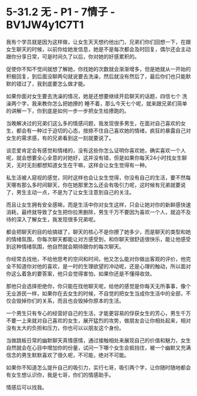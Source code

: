 # 5-31.2 无 - P1 - 7情子 - BV1JW4y1C7T1

我有个学员就是因为这样做，让女生天天想约他出门，兄弟们你们回想一下，在跟女生聊天的时候，以前你给她发信息，她是不是每次都会及时回复，偶尔还会主动跟你分享日常，可是时间久了以后，你对她的好感累积的。

促使你不知不觉间就想了解她，你找她的次数就会渐渐增多，但是她就从一开始的积极回复，到后面没聊两句就说要去洗澡，然后就没有然后了，最后你们也只能默默的错过了，我到底要怎么做才能。

如果你面对女生要去洗澡的情况，她是还想要继续开启聊天的话题，四信七个 洗澡两个字，我来教你怎么把她撩的 睡不着，那么今天七个呢，就来跟兄弟们简单的讲解一下，你到底是如何一步一步把女生给撩跑的。

当晚解决过的兄弟们这么多的情感问题，我发现很多男生，在面对自己喜欢的女生，都会有一种过于迫切的心态，按捺不住自己喜欢她的情绪，疯狂的暴露自己对女生的需求感，有的兄弟看到这一刻就要说了。

谈恋爱肯定会有感觉和情绪的，没有这些你怎么证明你喜欢她，确实喜欢一个人呢，就会想要全心全意的对她好，这并没有错，但是如果你每天24小时找女生聊天，无时无刻都想知道女生在干嘛，这样会让女生觉得有一种。

私生活被人窥视的感觉，同时这样也会让女生觉得，你没有自己的生活，要不然每天哪有那么多时间聊天，你在她那里怎么还会有吸引力呢，这时候有兄弟就要说了，男生主动一点，不是为了让女生注意到自己的关注。

而且让女生拥有安全感嘛，而是生活中你对女生这样，只会让她对你的新鲜感快速消耗，最终就导致了女生把你拉黑删除，男生千万不要因为喜欢一个人，就迫不及待的深入了解女生，我发现很多兄弟呢。

都会把聊天的目的给搞错了，聊天的核心不是你撩了她多少，而是聊天的类型和她的情绪氛围，你每次聊天都能让对方感受到，和你聊天很舒适很快乐，能让他感受到这种情绪氛围，他自然就会期待跟你的每次聊天。

你经常去找他，不给他思考的空间和时间，他又怎么能对你做出客观的评价，他完全不知道你对他的喜欢，是一时的生理欲望的冲动呢，还是心理的触动，所以面对你这么着急的要答案，他只会觉得害怕，如果你还是不懂得收敛。

那他只会选择拒绝你，你只能在找他聊天呢，给他的感觉是你每天无所事事，像个无业游民一样，如果你在去女生的时候，不自觉的把女生当成你生活中的全部，不仅会毁掉你们的关系，而且也会毁掉你原本的生活。

一个男生只有专心的经营好自己的生活，才能更容易的俘获女生的芳心，男生千万不要一上来就对自己喜欢的女生，展开猛烈的攻势，做朋友会让你相处起来，相对没有太大的负担和压力，你也可以以朋友这个身份。

当做跳板日常的幽默聊天真情感情，通过接触相处来展现自己的价值和魅力，女生自然就会在心目中增加你的份量，试问一下哪个女生会抵挡住，被一个幽默又充满信念的男生默默喜欢了很久呢，不可能，绝对不可能。

如果你不知道怎么提升自己的吸引力，实行七哥，吸引两个字，让你随时随地都会有女生想认识你，我是七哥，你们的情感助手。

情感后可以找我。